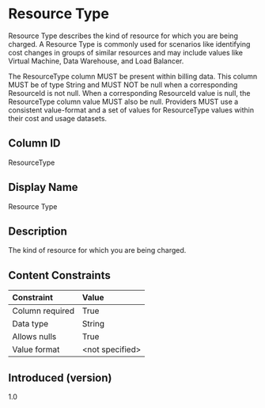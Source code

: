 # Resource Type

Resource Type describes the kind of resource for which you are being charged.  A Resource Type is commonly used for scenarios like identifying cost changes in groups of similar resources and may include values like Virtual Machine, Data Warehouse, and Load Balancer.

The ResourceType column MUST be present within billing data.  This column MUST be of type String and MUST NOT be null when a corresponding ResourceId is not null.  When a corresponding ResourceId value is null, the ResourceType column value MUST also be null.  Providers MUST use a consistent value-format and a set of values for ResourceType values within their cost and usage datasets.

## Column ID

ResourceType

## Display Name

Resource Type

## Description

The kind of resource for which you are being charged.

## Content Constraints

|    Constraint   |      Value      |
|:----------------|:----------------|
| Column required | True            |
| Data type       | String          |
| Allows nulls    | True            |
| Value format    | \<not specified> |

## Introduced (version)

1.0
